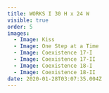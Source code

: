 ```yaml
---
title: WORKS I 30 H x 24 W
visible: true
order: 5
images:
  - Image: Kiss
  - Image: One Step at a Time
  - Image: Coexistence 17-I
  - Image: Coexistence 17-II
  - Image: Coexistence 18-I
  - Image: Coexistence 18-II
date: 2020-01-28T03:07:35.004Z
---
```


